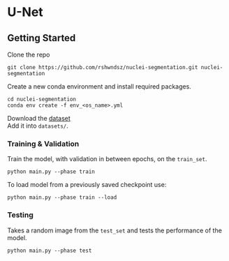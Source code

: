 # U-Net

## Getting Started

Clone the repo
```shell
git clone https://github.com/rshwndsz/nuclei-segmentation.git nuclei-segmentation
```

Create a new conda environment and install required packages.  
```shell
cd nuclei-segmentation
conda env create -f env_<os_name>.yml
```

Download the [dataset](https://drive.google.com/drive/folders/1LSONlzWx1hMR569Zib1XwDPthnsrqfu5?usp=sharing)  
Add it into `datasets/`.

### Training & Validation

Train the model, with validation in between epochs, on the `train_set`.

```shell
python main.py --phase train
```

To load model from a previously saved checkpoint use: 
```shell
python main.py --phase train --load
```

### Testing

Takes a random image from the `test_set` and tests the performance of the model.

```shell
python main.py --phase test
```
